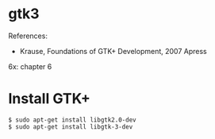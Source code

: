 # gtk3

References:
* Krause, Foundations of GTK+ Development, 2007 Apress

6x: chapter 6

# Install GTK+
```
$ sudo apt-get install libgtk2.0-dev
$ sudo apt-get install libgtk-3-dev
```

